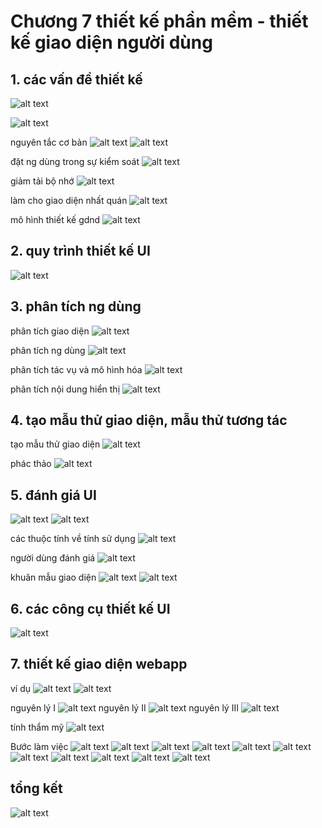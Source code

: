 # Chương 7 thiết kế phần mềm - thiết kế giao diện người dùng

## 1. các vấn đề thiết kế

![alt text](./img/vande.png)

![alt text](./img/tkgd.png)

nguyên tắc cơ bản
![alt text](./img/ntcb.png)
![alt text](./img/ntcb2.png)

đặt ng dùng trong sự kiểm soát
![alt text](./img/ks.png)

giảm tải bộ nhớ
![alt text](./img/giamtaibonho.png)

làm cho giao diện nhất quán
![alt text](./img/gdnq.png)

mô hình thiết kế gdnd
![alt text](./img/mohinh.png)

## 2. quy trình thiết kế UI

![alt text](./img/UI.png)

## 3. phân tích ng dùng

phân tích giao diện
![alt text](./img/ptgiaodien.png)

phân tích ng dùng
![alt text](./img/ptngdung.png)

phân tích tác vụ và mô hình hóa
![alt text](./img/pttacvu.png)

phân tích nội dung hiển thị
![alt text](./img/ptndht.png)

## 4. tạo mẫu thử giao diện, mẫu thử tương tác

tạo mẫu thử giao diện
![alt text](./img/mauthugd.png)

phác thảo
![alt text](./img/phacthao.png)

## 5. đánh giá UI

![alt text](./img/quytrinhdanhgia.png)
![alt text](./img/quytrinhdanhgia2.png)

các thuộc tính về tính sử dụng
![alt text](./img/quytrinhdanhgia3.png)

người dùng đánh giá
![alt text](./img/quytrinhdanhgia4.png)

khuân mẫu giao diện
![alt text](./img/khuonmaugd.png)
![alt text](./img/khuonmaugd2.png)

## 6. các công cụ thiết kế UI

![alt text](./img/congcu.png)

## 7. thiết kế giao diện webapp

ví dụ
![alt text](./img/viduwebapp.png)
![alt text](./img/vd2.png)

nguyên lý I
![alt text](./img/nguyenly.png)
nguyên lý II
![alt text](./img/nguyenly2.png)
nguyên lý III
![alt text](./img/nguyenly3.png)

tính thẩm mỹ
![alt text](./img/thammy.png)

Bước làm việc
![alt text](./img/buoc1.png)
![alt text](./img/buoc2.png)
![alt text](./img/buoc2_1.png)
![alt text](./img/buoc3.png)
![alt text](./img/buoc4.png)
![alt text](./img/buoc4_2.png)
![alt text](./img/buoc5.png)
![alt text](./img/buoc6.png)
![alt text](./img/buoc7.png)
![alt text](./img/buoc8.png)
![alt text](./img/buoc9.png)

## tổng kết

![alt text](./img/tongket.png)
